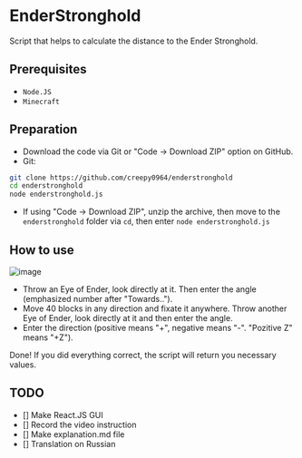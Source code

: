 # EnderStronghold
Script that helps to calculate the distance to the Ender Stronghold.

## Prerequisites
- `Node.JS`
- `Minecraft`

## Preparation
- Download the code via Git or "Code -> Download ZIP" option on GitHub.
- Git:
```zsh
git clone https://github.com/creepy0964/enderstronghold
cd enderstronghold
node enderstronghold.js
```
- If using "Code -> Download ZIP", unzip the archive, then move to the `enderstronghold` folder via `cd`, then enter `node enderstronghold.js`

## How to use
![image](https://github.com/Creepy0964/EnderStronghold/assets/59210160/2000e795-8eee-4fe6-ac51-4c93ea243f17)
- Throw an Eye of Ender, look directly at it. Then enter the angle (emphasized number after "Towards..").
- Move 40 blocks in any direction and fixate it anywhere. Throw another Eye of Ender, look directly at it and then enter the angle.
- Enter the direction (positive means "+", negative means "-". "Pozitive Z" means "+Z").

Done! If you did everything correct, the script will return you necessary values.

## TODO
- [] Make React.JS GUI
- [] Record the video instruction
- [] Make explanation.md file
- [] Translation on Russian
